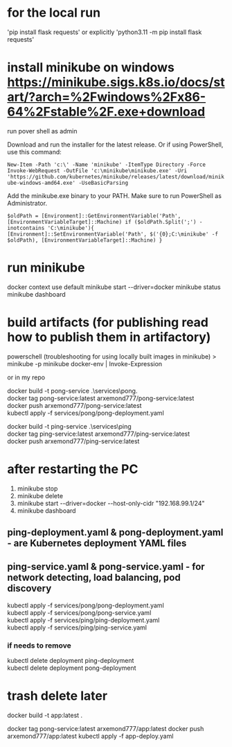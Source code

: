 # for the local run
'pip install flask requests'
or explicitly 
'python3.11 -m pip install flask requests'

# install minikube on windows https://minikube.sigs.k8s.io/docs/start/?arch=%2Fwindows%2Fx86-64%2Fstable%2F.exe+download

run pover shell as admin

Download and run the installer for the latest release.
Or if using PowerShell, use this command:

`New-Item -Path 'c:\' -Name 'minikube' -ItemType Directory -Force
Invoke-WebRequest -OutFile 'c:\minikube\minikube.exe' -Uri 'https://github.com/kubernetes/minikube/releases/latest/download/minikube-windows-amd64.exe' -UseBasicParsing`

Add the minikube.exe binary to your PATH.
Make sure to run PowerShell as Administrator.

`$oldPath = [Environment]::GetEnvironmentVariable('Path', [EnvironmentVariableTarget]::Machine)
if ($oldPath.Split(';') -inotcontains 'C:\minikube'){
[Environment]::SetEnvironmentVariable('Path', $('{0};C:\minikube' -f $oldPath), [EnvironmentVariableTarget]::Machine)
}`

# run minikube
docker context use default
minikube start --driver=docker
minikube status
minikube dashboard

# build artifacts (for publishing read how to publish them in artifactory)
powerschell (troubleshooting for using locally built images in minikube) > minikube -p minikube docker-env | Invoke-Expression

or in my repo

docker build -t pong-service .\services\pong\.  
docker tag pong-service:latest arxemond777/pong-service:latest  
docker push arxemond777/pong-service:latest  
kubectl apply -f services/pong/pong-deployment.yaml  

docker build -t ping-service .\services\ping  
docker tag ping-service:latest arxemond777/ping-service:latest  
docker push arxemond777/ping-service:latest  

# after restarting the PC
1) minikube stop  
2) minikube delete  
3) minikube start --driver=docker --host-only-cidr "192.168.99.1/24"  
4) minikube dashboard  


## ping-deployment.yaml & pong-deployment.yaml - are Kubernetes deployment YAML files
## ping-service.yaml & pong-service.yaml - for network detecting, load balancing, pod discovery
kubectl apply -f services/pong/pong-deployment.yaml  
kubectl apply -f services/pong/pong-service.yaml  
kubectl apply -f services/ping/ping-deployment.yaml  
kubectl apply -f services/ping/ping-service.yaml  

### if needs to remove
kubectl delete deployment ping-deployment  
kubectl delete deployment pong-deployment




# trash delete later
docker build -t app:latest .

docker tag pong-service:latest arxemond777/app:latest
docker push arxemond777/app:latest
kubectl apply -f app-deploy.yaml








